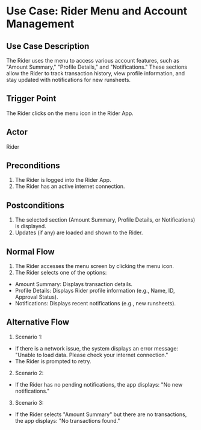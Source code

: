 ﻿# **Use Case: Rider Menu and Account Management**
## **Use Case Description**
The Rider uses the menu to access various account features, such as "Amount Summary," "Profile Details," and "Notifications." These sections allow the Rider to track transaction history, view profile information, and stay updated with notifications for new runsheets.
## **Trigger Point**
The Rider clicks on the menu icon in the Rider App.
## **Actor**
Rider
## **Preconditions**
1. The Rider is logged into the Rider App.
2. The Rider has an active internet connection.
## **Postconditions**
1. The selected section (Amount Summary, Profile Details, or Notifications) is displayed.
2. Updates (if any) are loaded and shown to the Rider.
## **Normal Flow**
1. The Rider accesses the menu screen by clicking the menu icon.
2. The Rider selects one of the options:
- Amount Summary: Displays transaction details.
- Profile Details: Displays Rider profile information (e.g., Name, ID, Approval Status).
- Notifications: Displays recent notifications (e.g., new runsheets).
## **Alternative Flow**
1. Scenario 1:
 - If there is a network issue, the system displays an error message: "Unable to load data. Please check your internet connection."
 - The Rider is prompted to retry.

2. Scenario 2:
- If the Rider has no pending notifications, the app displays: "No new notifications."

3. Scenario 3:
- If the Rider selects "Amount Summary" but there are no transactions, the app displays: "No transactions found."
